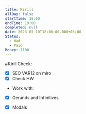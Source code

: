 ```yaml
---
title: Kirill
allDay: false
startTime: 18:00
endTime: 19:00
completed: null
date: 2023-05-10T18:00:00.000+03:00
Status:
  - Had
  - Paid
Money: 1100
---
```

#Kirill 
Check:
- [x] SEO VAR12 on miro
- [x] Check HW
- Work with:
- [x] Gerunds and Infinitives
- [x] Modals

